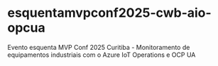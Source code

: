# esquentamvpconf2025-cwb-aio-opcua
Evento esquenta MVP Conf 2025 Curitiba - Monitoramento de equipamentos industriais com o Azure IoT Operations e OCP UA
